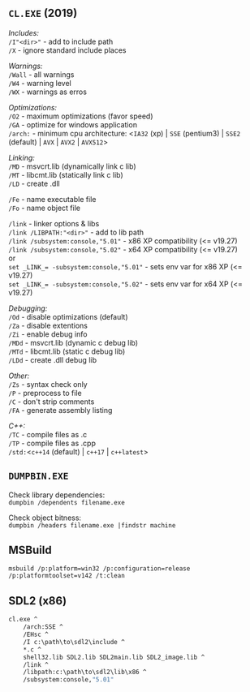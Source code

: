 `CL.EXE` (2019)
--------

_Includes:_  
`/I"<dir>"`  - add to include path  
`/X`         - ignore standard include places  
  
_Warnings:_  
`/Wall`  - all warnings  
`/W4`    - warning level  
`/WX`    - warnings as erros  

_Optimizations:_  
`/O2`    - maximum optimizations (favor speed)  
`/GA`    - optimize for windows application  
`/arch:` - minimum cpu architecture: <`IA32` (xp) | `SSE` (pentium3) | `SSE2` (default) | `AVX` | `AVX2` | `AVX512`>  
  
_Linking:_  
`/MD`    - msvcrt.lib (dynamically link c lib)  
`/MT`    - libcmt.lib (statically link c lib)  
`/LD`    - create .dll  
  
`/Fe`    - name executable file  
`/Fo`    - name object file  
  
`/link`  - linker options & libs  
`/link /LIBPATH:"<dir>"`           - add to lib path  
`/link /subsystem:console,"5.01"`  - x86 XP compatibility (<= v19.27)  
`/link /subsystem:console,"5.02"`  - x64 XP compatibility (<= v19.27)  
or  
`set _LINK_= -subsystem:console,"5.01"`  - sets env var for x86 XP (<= v19.27)  
`set _LINK_= -subsystem:console,"5.02"`  - sets env var for x64 XP (<= v19.27)  
  
_Debugging:_  
`/Od`    - disable optimizations (default)  
`/Za`    - disable extentions  
`/Zi`    - enable debug info  
`/MDd`   - msvcrt.lib (dynamic c debug lib)  
`/MTd`   - libcmt.lib (static c debug lib)  
`/LDd`   - create .dll debug lib  
  
_Other:_  
`/Zs`    - syntax check only  
`/P`     - preprocess to file  
`/C`     - don't strip comments  
`/FA`    - generate assembly listing  
  
_C++:_  
`/TC`    - compile files as .c  
`/TP`    - compile files as .cpp  
`/std:`<`c++14` (default) | `c++17` | `c++latest`>  


`DUMPBIN.EXE`
-------------

Check library dependencies:  
`dumpbin /dependents filename.exe`  

Check object bitness:  
`dumpbin /headers filename.exe |findstr machine`  


MSBuild
-------

`msbuild /p:platform=win32 /p:configuration=release /p:platformtoolset=v142 /t:clean`


SDL2 (x86)
----

```cmd
cl.exe ^
    /arch:SSE ^
    /EHsc ^
    /I c:\path\to\sdl2\include ^
    *.c ^
    shell32.lib SDL2.lib SDL2main.lib SDL2_image.lib ^
    /link ^
    /libpath:c:\path\to\sdl2\lib\x86 ^
    /subsystem:console,"5.01"
```
